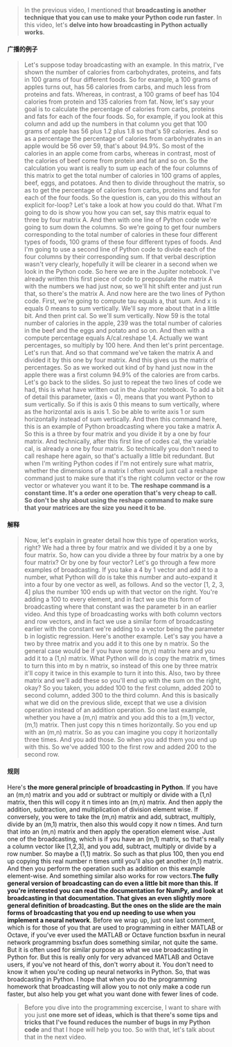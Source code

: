> In the previous video, I mentioned that **broadcasting is another technique that you can use to make your Python code run faster**. In this video, let's **delve into how broadcasting in Python actually works**. 

#### 广播的例子
> Let's suppose today broadcasting with an example. In this matrix, I've shown the number of calories from carbohydrates, proteins, and fats in 100 grams of four different foods. So for example, a 100 grams of apples turns out, has 56 calories from carbs, and much less from proteins and fats. Whereas, in contrast, a 100 grams of beef has 104 calories from protein and 135 calories from fat. Now, let's say your goal is to calculate the percentage of calories from carbs, proteins and fats for each of the four foods. So, for example, if you look at this column and add up the numbers in that column you get that 100 grams of apple has 56 plus 1.2 plus 1.8 so that's 59 calories. And so as a percentage the percentage of calories from carbohydrates in an apple would be 56 over 59, that's about 94.9%. So most of the calories in an apple come from carbs, whereas in contrast, most of the calories of beef come from protein and fat and so on. So the calculation you want is really to sum up each of the four columns of this matrix to get the total number of calories in 100 grams of apples, beef, eggs, and potatoes. And then to divide throughout the matrix, so as to get the percentage of calories from carbs, proteins and fats for each of the four foods. So the question is, can you do this without an explicit for-loop? Let's take a look at how you could do that. What I'm going to do is show you how you can set, say this matrix equal to three by four matrix A. And then with one line of Python code we're going to sum down the columns. So we're going to get four numbers corresponding to the total number of calories in these four different types of foods, 100 grams of these four different types of foods. And I'm going to use a second line of Python code to divide each of the four columns by their corresponding sum. If that verbal description wasn't very clearly, hopefully it will be clearer in a second when we look in the Python code. So here we are in the Jupiter notebook. I've already written this first piece of code to prepopulate the matrix A with the numbers we had just now, so we'll hit shift enter and just run that, so there's the matrix A. And now here are the two lines of Python code. First, we're going to compute tau equals a, that sum. And x is equals 0 means to sum vertically. We'll say more about that in a little bit. And then print cal. So we'll sum vertically. Now 59 is the total number of calories in the apple, 239 was the total number of calories in the beef and the eggs and potato and so on. And then with a compute percentage equals A/cal.reshape 1,4. Actually we want percentages, so multiply by 100 here. And then let's print percentage. Let's run that. And so that command we've taken the matrix A and divided it by this one by four matrix. And this gives us the matrix of percentages. So as we worked out kind of by hand just now in the apple there was a first column 94.9% of the calories are from carbs. Let's go back to the slides. So just to repeat the two lines of code we had, this is what have written out in the Jupiter notebook. To add a bit of detail this parameter, (axis = 0), means that you want Python to sum vertically. So if this is axis 0 this means to sum vertically, where as the horizontal axis is axis 1. So be able to write axis 1 or sum horizontally instead of sum vertically. And then this command here, this is an example of Python broadcasting where you take a matrix A. So this is a three by four matrix and you divide it by a one by four matrix. And technically, after this first line of codes cal, the variable cal, is already a one by four matrix. So technically you don't need to call reshape here again, so that's actually a little bit redundant. But when I'm writing Python codes if I'm not entirely sure what matrix, whether the dimensions of a matrix I often would just call a reshape command just to make sure that it's the right column vector or the row vector or whatever you want it to be. **The reshape command is a constant time. It's a order one operation that's very cheap to call. So don't be shy about using the reshape command to make sure that your matrices are the size you need it to be**.

#### 解释
> Now, let's explain in greater detail how this type of operation works, right? We had a three by four matrix and we divided it by a one by four matrix. So, how can you divide a three by four matrix by a one by four matrix? Or by one by four vector? Let's go through a few more examples of broadcasting. If you take a 4 by 1 vector and add it to a number, what Python will do is take this number and auto-expand it into a four by one vector as well, as follows. And so the vector [1, 2, 3, 4] plus the number 100 ends up with that vector on the right. You're adding a 100 to every element, and in fact we use this form of broadcasting where that constant was the parameter b in an earlier video. And this type of broadcasting works with both column vectors and row vectors, and in fact we use a similar form of broadcasting earlier with the constant we're adding to a vector being the parameter b in logistic regression. Here's another example. Let's say you have a two by three matrix and you add it to this one by n matrix. So the general case would be if you have some (m,n) matrix here and you add it to a (1,n) matrix. What Python will do is copy the matrix m, times to turn this into m by n matrix, so instead of this one by three matrix it'll copy it twice in this example to turn it into this. Also, two by three matrix and we'll add these so you'll end up with the sum on the right, okay? So you taken, you added 100 to the first column, added 200 to second column, added 300 to the third column. And this is basically what we did on the previous slide, except that we use a division operation instead of an addition operation. So one last example, whether you have a (m,n) matrix and you add this to a (m,1) vector, (m,1) matrix. Then just copy this n times horizontally. So you end up with an (m,n) matrix. So as you can imagine you copy it horizontally three times. And you add those. So when you add them you end up with this. So we've added 100 to the first row and added 200 to the second row.

#### 规则
Here's **the more general principle of broadcasting in Python**. If you have an (m,n) matrix and you add or subtract or multiply or divide with a (1,n) matrix, then this will copy it n times into an (m,n) matrix. And then apply the addition, subtraction, and multiplication of division element wise. If conversely, you were to take the (m,n) matrix and add, subtract, multiply, divide by an (m,1) matrix, then also this would copy it now n times. And turn that into an (m,n) matrix and then apply the operation element wise. Just one of the broadcasting, which is if you have an (m,1) matrix, so that's really a column vector like [1,2,3], and you add, subtract, multiply or divide by a row number. So maybe a (1,1) matrix. So such as that plus 100, then you end up copying this real number n times until you'll also get another (n,1) matrix. And then you perform the operation such as addition on this example element-wise. And something similar also works for row vectors.**The fully general version of broadcasting can do even a little bit more than this. If you're interested you can read the documentation for NumPy, and look at broadcasting in that documentation. That gives an even slightly more general definition of broadcasting. But the ones on the slide are the main forms of broadcasting that you end up needing to use when you implement a neural network**. Before we wrap up, just one last comment, which is for those of you that are used to programming in either MATLAB or Octave, if you've ever used the MATLAB or Octave function bsxfun in neural network programming bsxfun does something similar, not quite the same. But it is often used for similar purpose as what we use broadcasting in Python for. But this is really only for very advanced MATLAB and Octave users, if you've not heard of this, don't worry about it. You don't need to know it when you're coding up neural networks in Python. So, that was broadcasting in Python. I hope that when you do the programming homework that broadcasting will allow you to not only make a code run faster, but also help you get what you want done with fewer lines of code.

> Before you dive into the programming excercise, I want to share with you just **one more set of ideas, which is that there's some tips and tricks that I've found reduces the number of bugs in my Python code** and that I hope will help you too. So with that, let's talk about that in the next video.